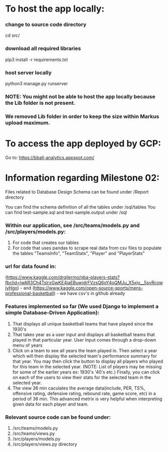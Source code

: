 # To host the app locally:

### change to source code directory
cd src/

### download all required libraries
pip3 install -r requirements.txt

### host server locally
python3 manage.py runserver

### NOTE: You might not be able to host the app locally because the Lib folder is not present.
### We removed Lib folder in order to keep the size within Markus upload maximum.


# To access the app deployed by GCP:
Go to: https://bball-analytics.appspot.com/

# Information regarding Milestone 02:

Files related to Database Design Schema can be found under /Report directory

You can find the schema definition of all the tables under /sql/tables 
You can find test-sample.sql and test-sample.output under /sql

### Within our application, see /src/teams/models.py and /src/players/models.py:
  1. For code that creates our tables
  2. For code that uses pandas to scrape real data from csv files to populate the tables "TeamsInfo", "TeamStats", "Player" and "PlayerStats"
### url for data found in: 
  (https://www.kaggle.com/drgilermo/nba-players-stats?fbclid=IwAR3Ch4TslrxGwKE4iaEBuwidrFVzsQ6oY4oQMJu_X5xjo__5svRcowjyHgo) - and (https://www.kaggle.com/open-source-sports/mens-professional-basketball) - we have csv's in github already

### Features implemented so far (We used Django to implement a simple Database-Driven Application):
  1. That displays all unique basketball teams that have played since the 1930's
  2. That takes year as a user input and displays all basketball teams that played in that particular year. User Input comes through a drop-down menu of years
  3. Click on a team to see all years the team played in. Then select a year which will then display the selected team's performance summary for that year. You may then click the button to display all players who played for this team in the selected year. (NOTE: List of players may be missing for some of the earlier years ex: 1930's '40's etc.) Finally, you can click on each of the users to view their stats for the selected team in the selected year.
  4. The view 36 min caculates the average data(include, PER, TS%, offensive rating, defensive rating, rebound rate, game
score, etc) in a period of 36 min. This advanced metrix is very helpful when interpreting given data for each player and team. 

### Relevant source code can be found under:
  1. /src/teams/models.py 
  2. /src/teams/views.py
  3. /src/players/models.py
  4. /src/players/views.py  directory
  
  
  
